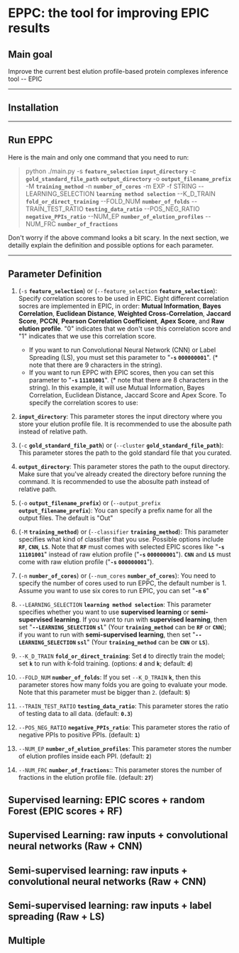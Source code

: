 # EPPC: the tool for improving EPIC results

## Main goal
Improve the current best elution profile-based protein complexes inference tool -- EPIC

---

## Installation

---

## Run EPPC
Here is the main and only one command that you need to run:

> python ./main.py -s <b>`feature_selection`</b> <b>`input_directory`</b> -c <b>`gold_standard_file_path`</b> <b>`output_directory`</b> -o <b>`output_filename_prefix`</b> -M <b>`training_method`</b> -n <b>`number_of_cores`</b> -m EXP -f STRING --LEARNING_SELECTION <b>`learning method selection`</b> --K_D_TRAIN <b>`fold_or_direct_training`</b> --FOLD_NUM <b>`number_of_folds`</b> --TRAIN_TEST_RATIO <b>`testing_data_ratio`</b> --POS_NEG_RATIO <b>`negative_PPIs_ratio`</b> --NUM_EP <b>`number_of_elution_profiles`</b> --NUM_FRC <b>`number_of_fractions`</b>

Don't worry if the above command looks a bit scary. In the next section, we detailly explain the definition and possible options for each parameter.

---

## Parameter Definition

1. (`-s` <b>`feature_selection`</b>) or (`--feature_selection` <b>`feature_selection`</b>): Specify correlation scores to be used in EPIC. Eight different correlation socres are implemented in EPIC, in order: <b>Mutual Information</b>, <b>Bayes Correlation</b>, <b>Euclidean Distance</b>, <b>Weighted Cross-Correlation</b>, <b>Jaccard Score</b>, <b>PCCN</b>, <b>Pearson Correlation Coefficient</b>, <b>Apex Score</b>, and <b>Raw elution profile</b>. "0" indicates that we don't use this correlation score and "1" indicates that we use this correlation score.
    * If you want to run Convolutional Neural Network (CNN) or Label Spreading (LS), you must set this parameter to "<b>`-s` `000000001`</b>". (* note that there are 9 characters in the string).
    * If you want to run EPPC with EPIC scores, then you can set this parameter to "<b>`-s`  `11101001`</b>". (* note that there are 8 characters in the string). In this example, it will use Mutual Information, Bayes Correlation, Euclidean Distance, Jaccard Score and Apex Score. To specify the correlation scores to use:

2. <b>`input_directory`</b>: This parameter stores the input directory where you store your elution profile file. It is recommended to use the abosulte path instead of relative path.


3.  (`-c` <b>`gold_standard_file_path`</b>) or (`--cluster` <b>`gold_standard_file_path`</b>): This parameter stores the path to the gold standard file that you curated.

4. <b>`output_directory`</b>: This parameter stores the path to the ouput directory. Make sure that you've already created the directory before running the command. It is recommended to use the abosulte path instead of relative path.

5. (`-o` <b>`output_filename_prefix`</b>) or (`--output_prefix` <b>`output_filename_prefix`</b>): You can specify a prefix name for all the output files. The default is "Out"

6. (`-M` <b>`training_method`</b>) or (`--classifier` <b>`training_method`</b>): This parameter specifies what kind of classifier that you use. Possible options include <b>`RF`</b>, <b>`CNN`</b>, <b>`LS`</b>. Note that <b>`RF`</b> must comes with selected EPIC scores like "<b>`-s`  `11101001`</b>" instead of raw elution profile ("<b>`-s` `000000001`</b>"). <b>`CNN`</b> and <b>`LS`</b> must come with raw elution profile ("<b>`-s` `000000001`</b>").

7. (`-n` <b>`number_of_cores`</b>) or (`--num_cores` <b>`number_of_cores`</b>): You need to specify the number of cores used to run EPPC, the default number is 1. Assume you want to use six cores to run EPIC, you can set "<b>`-n` `6`</b>"

8. `--LEARNING_SELECTION` <b>`learning method selection`</b>: This parameter specifies whether you want to use <b>supervised learning</b> or <b>semi-supervised learning</b>. If you want to run with <b>supervised learning</b>, then set "<b>`--LEARNING_SELECTION` `sl`</b>" (Your <b>`training_method`</b> can be <b>`RF`</b> or <b>`CNN`</b>); if you want to run with <b>semi-supervised learning</b>, then set "<b>`--LEARNING_SELECTION` `ssl`</b>" (Your <b>`training_method`</b> can be <b>`CNN`</b> or <b>`LS`</b>).

9. `--K_D_TRAIN` <b>`fold_or_direct_training`</b>: Set <b>`d`</b> to directly train the model; set <b>`k`</b> to run with k-fold training. (options: <b>`d`</b> and <b>`k`</b>; default: <b>`d`</b>)

10. `--FOLD_NUM` <b>`number_of_folds`</b>: If you set `--K_D_TRAIN` <b>`k`</b>, then this parameter stores how many folds you are going to evaluate your mode. Note that this parameter must be bigger than `2`. (default: <b>`5`</b>)

11. `--TRAIN_TEST_RATIO` <b>`testing_data_ratio`</b>: This parameter stores the ratio of testing data to all data. (default: <b>`0.3`</b>)

12. `--POS_NEG_RATIO` <b>`negative_PPIs_ratio`</b>: This parameter stores the ratio of negative PPIs to positive PPIs. (default: <b>`1`</b>)

13. `--NUM_EP` <b>`number_of_elution_profiles`</b>: This parameter stores the number of elution profiles inside each PPI. (default: <b>`2`</b>)

14. `--NUM_FRC` <b>`number_of_fractions`</b>:: This parameter stores the number of fractions in the elution profile file. (default: <b>`27`</b>)

## Supervised learning: EPIC scores + random Forest (EPIC scores + RF)

## Supervised Learning: raw inputs + convolutional neural networks (Raw + CNN)

## Semi-supervised learning: raw inputs + convolutional neural networks (Raw + CNN)

## Semi-supervised learning: raw inputs + label spreading (Raw + LS)

## Multiple 
